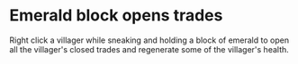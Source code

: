 # Emerald block opens trades

Right click a villager while sneaking and holding a block of emerald to open all the villager's closed trades and regenerate some of the villager's health.